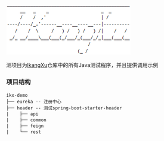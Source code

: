 ![Logo](./doc/logo.png)

测项目为[IkangXu](https://github.com/IKangXu)仓库中的所有Java测试程序，并且提供调用示例

### 项目结构

    ikx-demo
    ├── eureka -- 注册中心
    ├── header -- 测试spring-boot-starter-header
    |    ├── api
    |    ├── common
    |    ├── feign
    |    └── rest 



